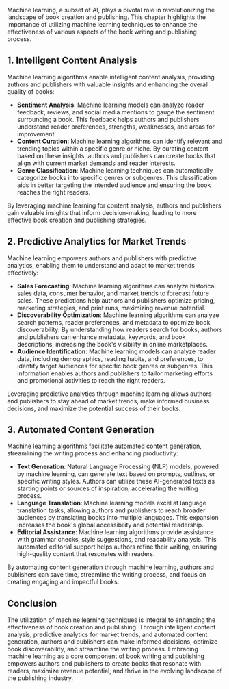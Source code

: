 

Machine learning, a subset of AI, plays a pivotal role in revolutionizing the landscape of book creation and publishing. This chapter highlights the importance of utilizing machine learning techniques to enhance the effectiveness of various aspects of the book writing and publishing process.

**1. Intelligent Content Analysis**
-----------------------------------

Machine learning algorithms enable intelligent content analysis, providing authors and publishers with valuable insights and enhancing the overall quality of books:

* **Sentiment Analysis**: Machine learning models can analyze reader feedback, reviews, and social media mentions to gauge the sentiment surrounding a book. This feedback helps authors and publishers understand reader preferences, strengths, weaknesses, and areas for improvement.
* **Content Curation**: Machine learning algorithms can identify relevant and trending topics within a specific genre or niche. By curating content based on these insights, authors and publishers can create books that align with current market demands and reader interests.
* **Genre Classification**: Machine learning techniques can automatically categorize books into specific genres or subgenres. This classification aids in better targeting the intended audience and ensuring the book reaches the right readers.

By leveraging machine learning for content analysis, authors and publishers gain valuable insights that inform decision-making, leading to more effective book creation and publishing strategies.

**2. Predictive Analytics for Market Trends**
---------------------------------------------

Machine learning empowers authors and publishers with predictive analytics, enabling them to understand and adapt to market trends effectively:

* **Sales Forecasting**: Machine learning algorithms can analyze historical sales data, consumer behavior, and market trends to forecast future sales. These predictions help authors and publishers optimize pricing, marketing strategies, and print runs, maximizing revenue potential.
* **Discoverability Optimization**: Machine learning algorithms can analyze search patterns, reader preferences, and metadata to optimize book discoverability. By understanding how readers search for books, authors and publishers can enhance metadata, keywords, and book descriptions, increasing the book's visibility in online marketplaces.
* **Audience Identification**: Machine learning models can analyze reader data, including demographics, reading habits, and preferences, to identify target audiences for specific book genres or subgenres. This information enables authors and publishers to tailor marketing efforts and promotional activities to reach the right readers.

Leveraging predictive analytics through machine learning allows authors and publishers to stay ahead of market trends, make informed business decisions, and maximize the potential success of their books.

**3. Automated Content Generation**
-----------------------------------

Machine learning algorithms facilitate automated content generation, streamlining the writing process and enhancing productivity:

* **Text Generation**: Natural Language Processing (NLP) models, powered by machine learning, can generate text based on prompts, outlines, or specific writing styles. Authors can utilize these AI-generated texts as starting points or sources of inspiration, accelerating the writing process.
* **Language Translation**: Machine learning models excel at language translation tasks, allowing authors and publishers to reach broader audiences by translating books into multiple languages. This expansion increases the book's global accessibility and potential readership.
* **Editorial Assistance**: Machine learning algorithms provide assistance with grammar checks, style suggestions, and readability analysis. This automated editorial support helps authors refine their writing, ensuring high-quality content that resonates with readers.

By automating content generation through machine learning, authors and publishers can save time, streamline the writing process, and focus on creating engaging and impactful books.

**Conclusion**
--------------

The utilization of machine learning techniques is integral to enhancing the effectiveness of book creation and publishing. Through intelligent content analysis, predictive analytics for market trends, and automated content generation, authors and publishers can make informed decisions, optimize book discoverability, and streamline the writing process. Embracing machine learning as a core component of book writing and publishing empowers authors and publishers to create books that resonate with readers, maximize revenue potential, and thrive in the evolving landscape of the publishing industry.
